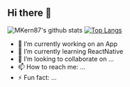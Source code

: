 ## Hi there 👋



![MKern87's github stats](https://github-readme-stats.vercel.app/api?username=MKern87&show_icons=true&theme=highcontrast&rank_icon=github)        [![Top Langs](https://github-readme-stats.vercel.app/api/top-langs/?username=MKern87&langs_count=8&layout=donut&theme=highcontrast)](https://github.com/anuraghazra/github-readme-stats)




- 🔭 I’m currently working on an App
- 🌱 I’m currently learning ReactNative
- 👯 I’m looking to collaborate on ...
- 📫 How to reach me: ...
- ⚡ Fun fact: ...

